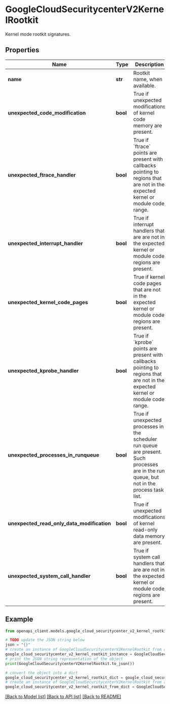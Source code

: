 # GoogleCloudSecuritycenterV2KernelRootkit

Kernel mode rootkit signatures.

## Properties

Name | Type | Description | Notes
------------ | ------------- | ------------- | -------------
**name** | **str** | Rootkit name, when available. | [optional] 
**unexpected_code_modification** | **bool** | True if unexpected modifications of kernel code memory are present. | [optional] 
**unexpected_ftrace_handler** | **bool** | True if &#x60;ftrace&#x60; points are present with callbacks pointing to regions that are not in the expected kernel or module code range. | [optional] 
**unexpected_interrupt_handler** | **bool** | True if interrupt handlers that are are not in the expected kernel or module code regions are present. | [optional] 
**unexpected_kernel_code_pages** | **bool** | True if kernel code pages that are not in the expected kernel or module code regions are present. | [optional] 
**unexpected_kprobe_handler** | **bool** | True if &#x60;kprobe&#x60; points are present with callbacks pointing to regions that are not in the expected kernel or module code range. | [optional] 
**unexpected_processes_in_runqueue** | **bool** | True if unexpected processes in the scheduler run queue are present. Such processes are in the run queue, but not in the process task list. | [optional] 
**unexpected_read_only_data_modification** | **bool** | True if unexpected modifications of kernel read-only data memory are present. | [optional] 
**unexpected_system_call_handler** | **bool** | True if system call handlers that are are not in the expected kernel or module code regions are present. | [optional] 

## Example

```python
from openapi_client.models.google_cloud_securitycenter_v2_kernel_rootkit import GoogleCloudSecuritycenterV2KernelRootkit

# TODO update the JSON string below
json = "{}"
# create an instance of GoogleCloudSecuritycenterV2KernelRootkit from a JSON string
google_cloud_securitycenter_v2_kernel_rootkit_instance = GoogleCloudSecuritycenterV2KernelRootkit.from_json(json)
# print the JSON string representation of the object
print(GoogleCloudSecuritycenterV2KernelRootkit.to_json())

# convert the object into a dict
google_cloud_securitycenter_v2_kernel_rootkit_dict = google_cloud_securitycenter_v2_kernel_rootkit_instance.to_dict()
# create an instance of GoogleCloudSecuritycenterV2KernelRootkit from a dict
google_cloud_securitycenter_v2_kernel_rootkit_from_dict = GoogleCloudSecuritycenterV2KernelRootkit.from_dict(google_cloud_securitycenter_v2_kernel_rootkit_dict)
```
[[Back to Model list]](../README.md#documentation-for-models) [[Back to API list]](../README.md#documentation-for-api-endpoints) [[Back to README]](../README.md)


